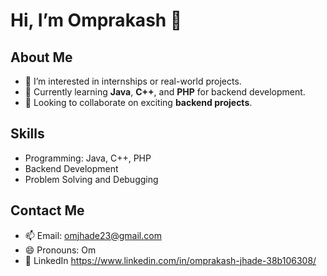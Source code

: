 # Hi, I’m Omprakash 👋

## About Me
- 👀 I’m interested in internships or real-world projects.
- 🌱 Currently learning **Java**, **C++**, and **PHP** for backend development.
- 💞️ Looking to collaborate on exciting **backend projects**.

## Skills
- Programming: Java, C++, PHP
- Backend Development
- Problem Solving and Debugging

## Contact Me
- 📫 Email: omjhade23@gmail.com
- 😄 Pronouns: Om
- 💼 LinkedIn https://www.linkedin.com/in/omprakash-jhade-38b106308/

<!---
OmPrakash-source/OmPrakash-source is a ✨ special ✨ repository because its `README.md` (this file) appears on your GitHub profile.
You can click the Preview link to take a look at your changes.
--->

<!---
OmPrakash-source/OmPrakash-source is a ✨ special ✨ repository because its `README.md` (this file) appears on your GitHub profile.
You can click the Preview link to take a look at your changes.
--->
